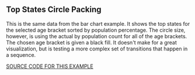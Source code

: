 ## Top States Circle Packing 

This is the same data from the bar chart example.  It shows the top states for the selected age bracket sorted by population percentage. 
The circle size, however, is using the actual by population count for all of the age brackets.
The chosen age bracket is given a black fill.
It doesn't make for a great visualization, but is testing a more complex set of transitions that happen in a sequence.

[SOURCE CODE FOR THIS EXAMPLE](https://github.com/sghall/resonance/tree/master/docs/src/routes/reduxExamples/packedByAge/components)

